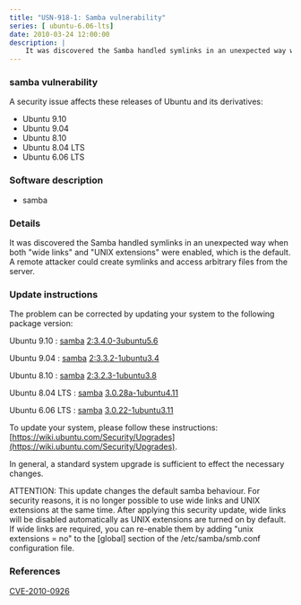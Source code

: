 ```yaml
---
title: "USN-918-1: Samba vulnerability"
series: [ ubuntu-6.06-lts]
date: 2010-03-24 12:00:00
description: |
    It was discovered the Samba handled symlinks in an unexpected way when both &quot;wide links&quot; and &quot;UNIX extensions&quot; were enabled, which is the default. A remote attacker could create symlinks and access arbitrary files from the server. 
--- 
```

 
 


### samba vulnerability

A security issue affects these releases of Ubuntu and its derivatives:

* Ubuntu 9.10
* Ubuntu 9.04
* Ubuntu 8.10
* Ubuntu 8.04 LTS
* Ubuntu 6.06 LTS

### Software description

* samba 

### Details

It was discovered the Samba handled symlinks in an unexpected way when both &quot;wide links&quot; and &quot;UNIX extensions&quot; were enabled, which is the default. A remote attacker could create symlinks and access arbitrary files from the server. 

### Update instructions

The problem can be corrected by updating your system to the following package version:

Ubuntu 9.10
 : [samba](https://launchpad.net/ubuntu/+source/samba) <span> [2:3.4.0-3ubuntu5.6](https://launchpad.net/ubuntu/+source/samba/2:3.4.0-3ubuntu5.6) </span> 

Ubuntu 9.04
 : [samba](https://launchpad.net/ubuntu/+source/samba) <span> [2:3.3.2-1ubuntu3.4](https://launchpad.net/ubuntu/+source/samba/2:3.3.2-1ubuntu3.4) </span> 

Ubuntu 8.10
 : [samba](https://launchpad.net/ubuntu/+source/samba) <span> [2:3.2.3-1ubuntu3.8](https://launchpad.net/ubuntu/+source/samba/2:3.2.3-1ubuntu3.8) </span> 

Ubuntu 8.04 LTS
 : [samba](https://launchpad.net/ubuntu/+source/samba) <span> [3.0.28a-1ubuntu4.11](https://launchpad.net/ubuntu/+source/samba/3.0.28a-1ubuntu4.11) </span> 

Ubuntu 6.06 LTS
 : [samba](https://launchpad.net/ubuntu/+source/samba) <span> [3.0.22-1ubuntu3.11](https://launchpad.net/ubuntu/+source/samba/3.0.22-1ubuntu3.11) </span> 

To update your system, please follow these instructions: [https://wiki.ubuntu.com/Security/Upgrades](https://wiki.ubuntu.com/Security/Upgrades).

In general, a standard system upgrade is sufficient to effect the necessary changes.

ATTENTION: This update changes the default samba behaviour. For security reasons, it is no longer possible to use wide links and UNIX extensions at the same time. After applying this security update, wide links will be disabled automatically as UNIX extensions are turned on by default. If wide links are required, you can re-enable them by adding &quot;unix extensions = no&quot; to the [global] section of the /etc/samba/smb.conf configuration file. 

### References

 
 [CVE-2010-0926](http://people.ubuntu.com/~ubuntu-security/cve/CVE-2010-0926)
 

